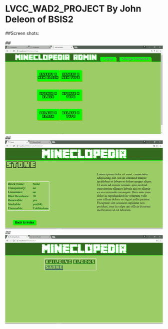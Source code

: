 # LVCC_WAD2_PROJECT By John Deleon of BSIS2

##Screen shots:

  ##![alt tag](https://github.com/Johndeleon/LVCC_WAD2_PROJECT/blob/master/documentation%20pictures/adminpage.jpg)
  ##![alt tag](https://github.com/Johndeleon/LVCC_WAD2_PROJECT/blob/master/documentation%20pictures/blockpage.jpg)
    ##![alt tag](https://github.com/Johndeleon/LVCC_WAD2_PROJECT/blob/master/documentation%20pictures/blocks_of_type.jpg)
